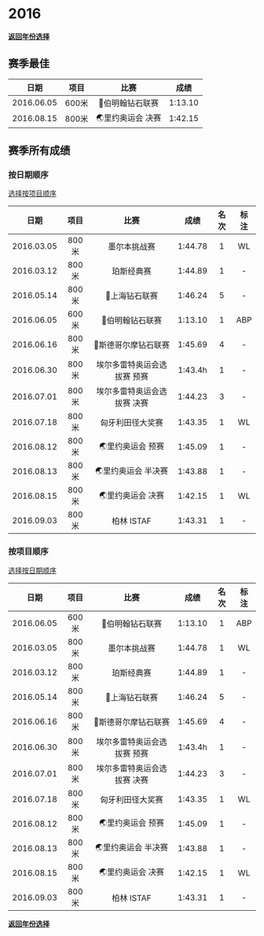 # 2016

**[返回年份选择](../Results.md)**

## 赛季最佳

|    日期    | 项目  |       比赛       |  成绩   |
| :--------: | :---: | :--------------: | :-----: |
| 2016.06.05 | 600米 | 💎伯明翰钻石联赛  | 1:13.10 |
| 2016.08.15 | 800米 | 🌏里约奥运会 决赛 | 1:42.15 |

## 赛季所有成绩

### 按日期顺序<a id='1'></a>

[选择按项目顺序](#2)

|    日期    | 项目  |            比赛             |  成绩   | 名次 | 标注 |
| :--------: | :---: | :-------------------------: | :-----: | :--: | :--: |
| 2016.03.05 | 800米 |        墨尔本挑战赛         | 1:44.78 |  1   |  WL  |
| 2016.03.12 | 800米 |         珀斯经典赛          | 1:44.89 |  1   |  -   |
| 2016.05.14 | 800米 |        💎上海钻石联赛        | 1:46.24 |  5   |  -   |
| 2016.06.05 | 600米 |       💎伯明翰钻石联赛       | 1:13.10 |  1   | ABP  |
| 2016.06.16 | 800米 |     💎斯德哥尔摩钻石联赛     | 1:45.69 |  4   |  -   |
| 2016.06.30 | 800米 | 埃尔多雷特奥运会选拔赛 预赛 | 1:43.4h |  1   |  -   |
| 2016.07.01 | 800米 | 埃尔多雷特奥运会选拔赛 决赛 | 1:44.23 |  3   |  -   |
| 2016.07.18 | 800米 |      匈牙利田径大奖赛       | 1:43.35 |  1   |  WL  |
| 2016.08.12 | 800米 |      🌏里约奥运会 预赛       | 1:45.09 |  1   |  -   |
| 2016.08.13 | 800米 |     🌏里约奥运会 半决赛      | 1:43.88 |  1   |  -   |
| 2016.08.15 | 800米 |      🌏里约奥运会 决赛       | 1:42.15 |  1   |  WL  |
| 2016.09.03 | 800米 |         柏林 ISTAF          | 1:43.31 |  1   |  -   |

### 按项目顺序<a id='2'></a>

[选择按日期顺序](#1)

|    日期    | 项目  |            比赛             |  成绩   | 名次 | 标注 |
| :--------: | :---: | :-------------------------: | :-----: | :--: | :--: |
| 2016.06.05 | 600米 |       💎伯明翰钻石联赛       | 1:13.10 |  1   | ABP  |
| 2016.03.05 | 800米 |        墨尔本挑战赛         | 1:44.78 |  1   |  WL  |
| 2016.03.12 | 800米 |         珀斯经典赛          | 1:44.89 |  1   |  -   |
| 2016.05.14 | 800米 |        💎上海钻石联赛        | 1:46.24 |  5   |  -   |
| 2016.06.16 | 800米 |     💎斯德哥尔摩钻石联赛     | 1:45.69 |  4   |  -   |
| 2016.06.30 | 800米 | 埃尔多雷特奥运会选拔赛 预赛 | 1:43.4h |  1   |  -   |
| 2016.07.01 | 800米 | 埃尔多雷特奥运会选拔赛 决赛 | 1:44.23 |  3   |  -   |
| 2016.07.18 | 800米 |      匈牙利田径大奖赛       | 1:43.35 |  1   |  WL  |
| 2016.08.12 | 800米 |      🌏里约奥运会 预赛       | 1:45.09 |  1   |  -   |
| 2016.08.13 | 800米 |     🌏里约奥运会 半决赛      | 1:43.88 |  1   |  -   |
| 2016.08.15 | 800米 |      🌏里约奥运会 决赛       | 1:42.15 |  1   |  WL  |
| 2016.09.03 | 800米 |         柏林 ISTAF          | 1:43.31 |  1   |  -   |

**[返回年份选择](../Results.md)**
